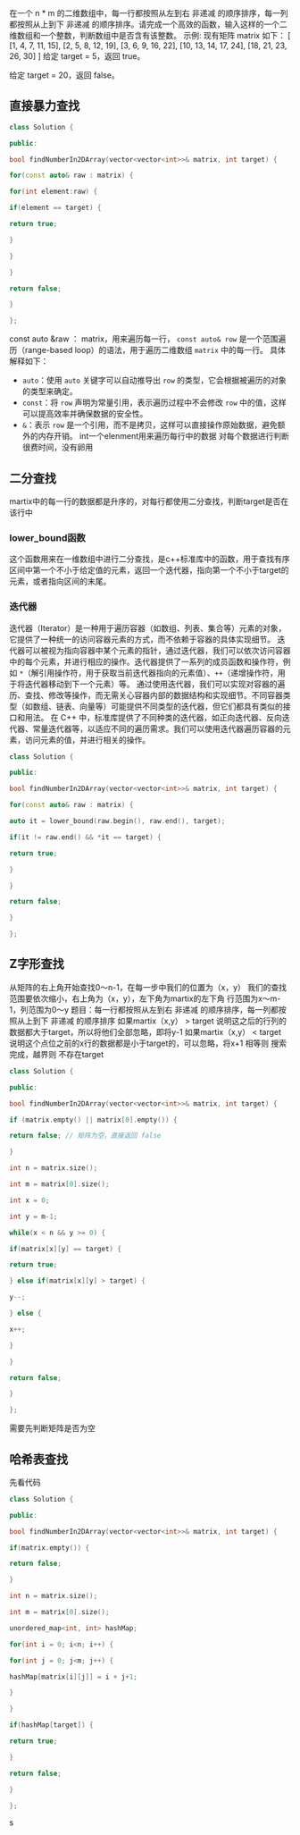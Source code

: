 在一个 n * m 的二维数组中，每一行都按照从左到右 非递减 的顺序排序，每一列都按照从上到下 非递减 的顺序排序。请完成一个高效的函数，输入这样的一个二维数组和一个整数，判断数组中是否含有该整数。
示例:
现有矩阵 matrix 如下：
[
  [1,   4,  7, 11, 15],
  [2,   5,  8, 12, 19],
  [3,   6,  9, 16, 22],
  [10, 13, 14, 17, 24],
  [18, 21, 23, 26, 30]
]
给定 target = 5，返回 true。

给定 target = 20，返回 false。
## 直接暴力查找
```c++
class Solution {

public:

bool findNumberIn2DArray(vector<vector<int>>& matrix, int target) {

for(const auto& raw : matrix) {

for(int element:raw) {

if(element == target) {

return true;

}

}

}

return false;

}

};
```
const auto &raw ： matrix，用来遍历每一行，
`const auto& row` 是一个范围遍历（range-based loop）的语法，用于遍历二维数组 `matrix` 中的每一行。
具体解释如下：

- `auto`：使用 `auto` 关键字可以自动推导出 `row` 的类型，它会根据被遍历的对象的类型来确定。
- `const`：将 `row` 声明为常量引用，表示遍历过程中不会修改 `row` 中的值，这样可以提高效率并确保数据的安全性。
- `&`：表示 `row` 是一个引用，而不是拷贝，这样可以直接操作原始数据，避免额外的内存开销。
int一个elenment用来遍历每行中的数据
对每个数据进行判断
很费时间，没有卵用
## 二分查找
martix中的每一行的数据都是升序的，对每行都使用二分查找，判断target是否在该行中
### lower_bound函数
这个函数用来在一维数组中进行二分查找，是c++标准库中的函数，用于查找有序区间中第一个不小于给定值的元素，返回一个迭代器，指向第一个不小于target的元素，或者指向区间的末尾。
### 迭代器
迭代器（Iterator）是一种用于遍历容器（如数组、列表、集合等）元素的对象，它提供了一种统一的访问容器元素的方式，而不依赖于容器的具体实现细节。
迭代器可以被视为指向容器中某个元素的指针，通过迭代器，我们可以依次访问容器中的每个元素，并进行相应的操作。迭代器提供了一系列的成员函数和操作符，例如 `*`（解引用操作符，用于获取当前迭代器指向的元素值）、`++`（递增操作符，用于将迭代器移动到下一个元素）等。
通过使用迭代器，我们可以实现对容器的遍历、查找、修改等操作，而无需关心容器内部的数据结构和实现细节。不同容器类型（如数组、链表、向量等）可能提供不同类型的迭代器，但它们都具有类似的接口和用法。
在 C++ 中，标准库提供了不同种类的迭代器，如正向迭代器、反向迭代器、常量迭代器等，以适应不同的遍历需求。我们可以使用迭代器遍历容器的元素，访问元素的值，并进行相关的操作。
```c++
class Solution {

public:

bool findNumberIn2DArray(vector<vector<int>>& matrix, int target) {

for(const auto& raw : matrix) {

auto it = lower_bound(raw.begin(), raw.end(), target);

if(it != raw.end() && *it == target) {

return true;

}

}

return false;

}

};
```
## Z字形查找
从矩阵的右上角开始查找0～n-1，在每一步中我们的位置为（x，y）
我们的查找范围要依次缩小，右上角为（x，y），左下角为martix的左下角
行范围为x～m-1，列范围为0～y
题目：每一行都按照从左到右 非递减 的顺序排序，每一列都按照从上到下 非递减 的顺序排序
如果martix（x,y） > target 说明这之后的行列的数据都大于target，所以将他们全部忽略，即将y-1
如果martix（x,y） < target 说明这个点位之前的x行的数据都是小于target的，可以忽略，将x+1
相等则 搜索完成，越界则 不存在target
```c++
class Solution {

public:

bool findNumberIn2DArray(vector<vector<int>>& matrix, int target) {

if (matrix.empty() || matrix[0].empty()) {

return false; // 矩阵为空，直接返回 false

}

int n = matrix.size();

int m = matrix[0].size();

int x = 0;

int y = m-1;

while(x < n && y >= 0) {

if(matrix[x][y] == target) {

return true;

} else if(matrix[x][y] > target) {

y--;

} else {

x++;

}

}

return false;

}

};
```
需要先判断矩阵是否为空

## 哈希表查找
先看代码
```c++
class Solution {

public:

bool findNumberIn2DArray(vector<vector<int>>& matrix, int target) {

if(matrix.empty()) {

return false;

}

int n = matrix.size();

int m = matrix[0].size();

unordered_map<int, int> hashMap;

for(int i = 0; i<n; i++) {

for(int j = 0; j<m; j++) {

hashMap[matrix[i][j]] = i + j+1;

}

}

if(hashMap[target]) {

return true;

}

return false;

}

};
```
s